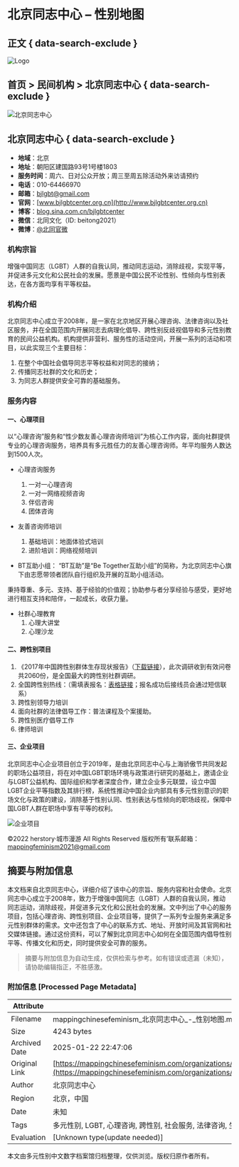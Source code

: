 # 北京同志中心 – 性别地图

## 正文 { data-search-exclude }


![Logo](https://mappingchinesefeminism.com/wp-content/uploads/2022/01/logo.jpg?w=620)

## 首页 > 民间机构 > 北京同志中心 { data-search-exclude }

![北京同志中心](https://mappingchinesefeminism.com/wp-content/uploads/2022/01/e58c97e5908ce69687e58c96.jpg?w=620)

## 北京同志中心 { data-search-exclude }

-   **地域**：北京
-   **地址**：朝阳区建国路93号1号楼1803
-   **服务时间**：周六、日对公众开放；周三至周五除活动外来访请预约
-   **电话**：010-64466970
-   **邮箱**：bjlgbt@gmail.com
-   **官网**：[www.bjlgbtcenter.org.cn](http://www.bjlgbtcenter.org.cn)
-   **博客**：[blog.sina.com.cn/bjlgbtcenter](http://blog.sina.com.cn/bjlgbtcenter)
-   **微信**：北同文化（ID: beitong2021）
-   **微博**：[@北同官微](https://weibo.com/bjlgbtcenter/)

### **机构宗旨**

增强中国同志（LGBT）人群的自我认同，推动同志运动，消除歧视，实现平等，并促进多元文化和公民社会的发展。愿景是中国公民不论性别、性倾向与性别表达，在各方面均享有平等权益。

### **机构介绍**

北京同志中心成立于2008年，是一家在北京地区开展心理咨询、法律咨询以及社区服务，并在全国范围内开展同志去病理化倡导、跨性别反歧视倡导和多元性别教育的民间公益机构。机构提供非营利、服务性的活动空间，开展一系列的活动和项目，以此实现三个主要目标：

1. 在整个中国社会倡导同志平等权益和对同志的接纳；
2. 传播同志社群的文化和历史；
3. 为同志人群提供安全可靠的基础服务。

### **服务内容**

#### 一、心理项目

以“心理咨询”服务和“性少数友善心理咨询师培训”为核心工作内容，面向社群提供专业的心理咨询服务，培养具有多元胜任力的友善心理咨询师。年平均服务人数达到1500人次。

-   心理咨询服务
    1. 一对一心理咨询
    2. 一对一网络视频咨询
    3. 伴侣咨询
    4. 团体咨询

-   友善咨询师培训
    1. 基础培训：地面体验式培训
    2. 进阶培训：网络视频培训

-   BT互助小组：
“BT互助”是“Be Together互助小组”的简称，为北京同志中心旗下由志愿带领者团队自行组织及开展的互助小组活动。

秉持尊重、多元、支持、基于经验的价值观；协助参与者分享经验与感受，更好地进行相互支持和陪伴，一起成长，收获力量。

-   社群心理教育
    1. 心理大讲堂
    2. 心理沙龙 

#### 二、跨性别项目

1. 《2017年中国跨性别群体生存现状报告》（[下载链接](https://cnlgbtdata.com/files/uploads/2019/03/2017_%E4%B8%AD%E5%9B%BD%E8%B7%A8%E6%80%A7%E5%88%AB%E7%BE%A4%E4%BD%93%E7%94%9F%E5%AD%98%E7%8E%B0%E7%8A%B6%E8%B0%83%E7%A0%94%E6%8A%A5%E5%91%8A-%E5%8F%AF%E8%A7%86%E5%8C%96.pdf)），此次调研收到有效问卷共2060份，是全国最大的跨性别社群调研。
2. 全国跨性别热线：（需填表报名：[表格链接](http://lxi.me/y2m1d)；报名成功后接线员会通过短信联系）
3. 跨性别领导力培训
4. 面向社群的法律倡导工作：普法课程及个案援助。
5. 跨性别医疗倡导工作
6. 律师培训

#### 三、企业项目

北京同志中心企业项目创立于2019年，是由北京同志中心与上海骄傲节共同发起的职场公益项目，将在对中国LGBT职场环境与政策进行研究的基础上，邀请企业与LGBT公益机构、国际组织和学者深度合作，建立企业多元联盟，设立中国LGBT企业平等指数及其排行榜，系统性推动中国企业内部具有多元性别意识的职场文化与政策的建设，消除基于性别认同、性别表达与性倾向的职场歧视，保障中国LGBT人群在职场中享有平等的权利。

![企业项目](https://mappingchinesefeminism.com/wp-content/uploads/2022/01/pcf_logo_txt_french_blue.jpg?w=457)

©2022 herstory·城市漫游 All Rights Reserved 版权所有’联系邮箱：mappingfeminism2021@gmail.com
<!-- tcd_original_link https://mappingchinesefeminism.com/organizations/%E5%8C%97%E4%BA%AC%E5%90%8C%E5%BF%97%E4%B8%AD%E5%BF%83/ -->


## 摘要与附加信息

<!-- tcd_abstract -->
本文档来自北京同志中心，详细介绍了该中心的宗旨、服务内容和社会使命。北京同志中心成立于2008年，致力于增强中国同志（LGBT）人群的自我认同，推动同志运动，消除歧视，并促进多元文化和公民社会的发展。文中列出了中心的服务项目，包括心理咨询、跨性别项目、企业项目等，提供了一系列专业服务来满足多元性别群体的需求。文中还包含了中心的联系方式、地址、开放时间及其官网和社交媒体链接。通过这份资料，可以了解到北京同志中心如何在全国范围内倡导性别平等、传播文化和历史，同时提供安全可靠的服务。
<!-- tcd_abstract_end -->

> 摘要与附加信息为自动生成，仅供检索与参考。如有错误或遗漏（未知），请协助编辑指正，不胜感激。

### 附加信息 [Processed Page Metadata]

| Attribute       | Value                                  |
|-----------------|----------------------------------------|
| Filename        | mappingchinesefeminism_北京同志中心_-_性别地图.md                             |
| Size            | 4243 bytes                           |
| Archived Date   | 2025-01-22 22:47:06                             |
| Original Link   | [https://mappingchinesefeminism.com/organizations/%E5%8C%97%E4%BA%AC%E5%90%8C%E5%BF%97%E4%B8%AD%E5%BF%83/](https://mappingchinesefeminism.com/organizations/%E5%8C%97%E4%BA%AC%E5%90%8C%E5%BF%97%E4%B8%AD%E5%BF%83/)                       |
| Author          | 北京同志中心                               |
| Region          | 北京，中国                               |
| Date            | 未知                                 |
| Tags            | 多元性别, LGBT, 心理咨询, 跨性别, 社会服务, 法律咨询, 生存现状, 文化宣传, 平等权益, 公益组织                                 |
| Evaluation            | [Unknown type(update needed)]                                 |
<!-- tcd_table_end -->

本文由多元性别中文数字档案馆归档整理，仅供浏览。版权归原作者所有。
